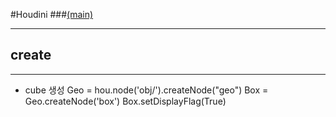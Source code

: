 #Houdini
###[(main)](/readme.md) 
* * *
create
-------------
* * *
- cube 생성
Geo = hou.node('obj/').createNode("geo")
Box = Geo.createNode('box')
Box.setDisplayFlag(True)